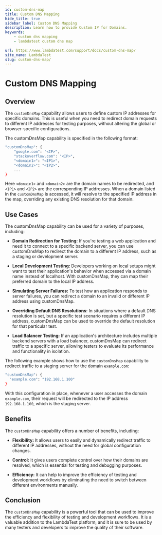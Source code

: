 ```yaml
---
id: custom-dns-map
title: Custom DNS Mapping
hide_title: true
sidebar_label: Custom DNS Mapping
description: Learn how to provide Custom IP for Domains.
keywords:
    - custom dns mapping
    - lambdatest custom dns map
  
url: https://www.lambdatest.com/support/docs/custom-dns-map/
site_name: LambdaTest
slug: custom-dns-map/
---
```

<script type="application/ld+json"
      dangerouslySetInnerHTML={{ __html: JSON.stringify({
       "@context": "https://schema.org",
        "@type": "BreadcrumbList",
        "itemListElement": [{
          "@type": "ListItem",
          "position": 1,
          "name": "LambdaTest",
          "item": "https://www.lambdatest.com"
        },{
          "@type": "ListItem",
          "position": 2,
          "name": "Support",
          "item": "https://www.lambdatest.com/support/docs/"
        },{
          "@type": "ListItem",
          "position": 3,
          "name": "Custom DNS Mapping",
          "item": "https://www.lambdatest.com/support/docs/custom-dns-map/"
        }]
      })
    }}
></script>

# Custom DNS Mapping

## Overview

The `customDnsMap` capability allows users to define custom IP addresses for specific domains. This is useful when you need to redirect domain requests to different IP addresses for testing purposes, without altering the global or browser-specific configurations.

The customDnsMap capability is specified in the following format:

```bash
"customDnsMap": {
    "google.com": "<IP>",
    "stackoverflow.com": "<IP>",
    "<domain1>": "<IP1>",
    "<domain2>": "<IP2>",
    ...
}
```

Here `<domain1>` and `<domain2>` are the domain names to be redirected, and `<IP1>` and `<IP2>` are the corresponding IP addresses. When a domain listed in the `customDnsMap` is accessed, it will resolve to the specified IP address in the map, overriding any existing DNS resolution for that domain.

## Use Cases

The customDnsMap capability can be used for a variety of purposes, including:

- **Domain Redirection for Testing:** If you're testing a web application and need it to connect to a specific backend server, you can use customDnsMap to redirect the domain to a different IP address, such as a staging or development server.

- **Local Development Testing:** Developers working on local setups might want to test their application's behavior when accessed via a domain name instead of localhost. With customDnsMap, they can map their preferred domain to the local IP address.

- **Simulating Server Failures:** To test how an application responds to server failures, you can redirect a domain to an invalid or different IP address using customDnsMap.

- **Overriding Default DNS Resolutions:** In situations where a default DNS resolution is set, but a specific test scenario requires a different IP address, customDnsMap can be used to override the default resolution for that particular test.

- **Load Balancer Testing:** If an application's architecture includes multiple backend servers with a load balancer, customDnsMap can redirect traffic to a specific server, allowing testers to evaluate its performance and functionality in isolation.

The following example shows how to use the `customDnsMap` capability to redirect traffic to a staging server for the domain `example.com`:

```bash
"customDnsMap": {
  "example.com": "192.168.1.100"
}
```

With this configuration in place, whenever a user accesses the domain `example.com`, their request will be redirected to the IP address `192.168.1.100`, which is the staging server.

## Benefits

The `customDnsMap` capability offers a number of benefits, including:

- **Flexibility:** It allows users to easily and dynamically redirect traffic to different IP addresses, without the need for global configuration changes.

- **Control:** It gives users complete control over how their domains are resolved, which is essential for testing and debugging purposes.

- **Efficiency:** It can help to improve the efficiency of testing and development workflows by eliminating the need to switch between different environments manually.

## Conclusion

The `customDnsMap` capability is a powerful tool that can be used to improve the efficiency and flexibility of testing and development workflows. It is a valuable addition to the LambdaTest platform, and it is sure to be used by many testers and developers to improve the quality of their software.
